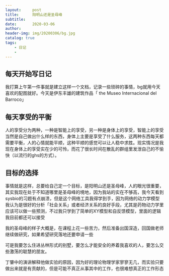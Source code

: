```yaml
---
layout:     post
title:      阳明山还是圣母峰
subtitle:   
date:       2020-03-06
author:     
header-img: img/20200306/bg.jpg
catalog: true
tags:
    - 日记
    - 
---
```

## 每天开始写日记
我打算上午第一件事就是建立这样一个文档，记录一些琐碎的事情，bg就用今天喜欢的配图就好。今天是伊东丰雄的建筑作品「 the Museo Internacional del Barroco」

## 每天享受的平衡
人的享受分为两种，一种是智能上的享受，另一种是身体上的享受，智能上的享受当然是自己做出什么样的东西，身体上主要是享受了什么服务，这两种东西每天都需要平衡，人的心情就能平顺，这种平顺的感觉可以让人稳中求胜。现实情况是我现在身体上的享受实在少的可怜，而花了很长时间在散乱的群组里发泄自己的不愉快（以流行的ghs的方式）。

## 目标的选择
事情就是这样，总要给自己定一个目标，是阳明山还是圣母峰，人的眼光很重要，其实我现在处于不知道哪里是圣母峰的境地，因为我站的实在不够高，我今天看到sysbio的习题有点崩溃，但是这个网络工具我得学到手，因为网络的动力学模型我认为是很好的分析「社会关系」或者经济关系的良好手段，尤其是药物动力学里应该可以做一些预测，不过我只学到了简单的XY模型和自反馈模型，里面的逻辑我目前都还可以接受

我的圣母峰的样子大概是，在课程上花一些苦力，然后准备出国深造，回国做老师继续做研究，如果希望研究落地还要申请一些

可是我要怎么住进丛林形式的别墅，要怎么才能安全的养着我喜欢的人，要怎么交些激荡的聪慧的朋友。

丁肇中的演讲解释他做实验的原因，因为好的理论物理学家寥寥无几，而实验只要做出来就是有贡献的，但是可能不真正从事其中的工作，也很难想真正的工作形态
